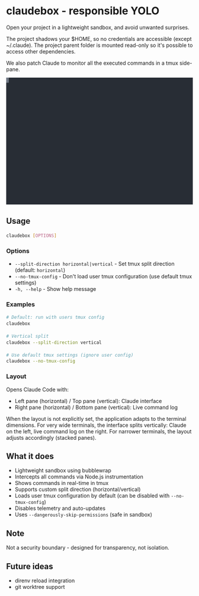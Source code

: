 # claudebox - responsible YOLO

Open your project in a lightweight sandbox, and avoid unwanted surprises.

The project shadows your $HOME, so no credentials are accessible (except
~/.claude).
The project parent folder is mounted read-only so it's possible to access
other dependencies.

We also patch Claude to monitor all the executed commands in a tmux side-pane.

![Demo](./claudebox-demo.svg)

## Usage

```bash
claudebox [OPTIONS]
```

### Options

- `--split-direction horizontal|vertical` - Set tmux split direction (default: `horizontal`)
- `--no-tmux-config` - Don't load user tmux configuration (use default tmux settings)
- `-h, --help` - Show help message

### Examples

```bash
# Default: run with users tmux config
claudebox

# Vertical split
claudebox --split-direction vertical

# Use default tmux settings (ignore user config)
claudebox --no-tmux-config
```

### Layout

Opens Claude Code with:

- Left pane (horizontal) / Top pane (vertical): Claude interface
- Right pane (horizontal) / Bottom pane (vertical): Live command log

When the layout is not explicitly set, the application adapts to the terminal dimensions.
For very wide terminals, the interface splits vertically: Claude on the left, live command log on the right.
For narrower terminals, the layout adjusts accordingly (stacked panes).

## What it does

- Lightweight sandbox using bubblewrap
- Intercepts all commands via Node.js instrumentation
- Shows commands in real-time in tmux
- Supports custom split direction (horizontal/vertical)
- Loads user tmux configuration by default (can be disabled with `--no-tmux-config`)
- Disables telemetry and auto-updates
- Uses `--dangerously-skip-permissions` (safe in sandbox)

## Note

Not a security boundary - designed for transparency, not isolation.

## Future ideas

- direnv reload integration
- git worktree support
